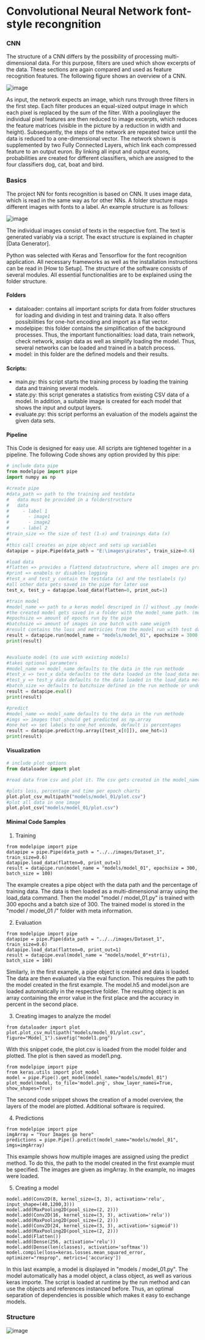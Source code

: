 # Convolutional Neural Network font-style recongnition

### CNN

The structure of a CNN differs by the possibility of processing multi-dimensional data. For this purpose, filters are used which show excerpts of the data. These sections are again compared and used as feature recognition features. The following figure shows an overview of a CNN.

![image](https://ujwlkarn.files.wordpress.com/2016/08/screen-shot-2016-08-07-at-4-59-29-pm.png?w=748?raw=true "Cnn")

As input, the network expects an image, which runs through three filters in the first step. Each filter produces an equal-sized output image in which each pixel is replaced by the sum of the filter. With a poolinglayer the individual pixel features are then reduced to image excerpts, which reduces the feature matrices (visible in the picture by a reduction in width and height). Subsequently, the steps of the network are repeated twice until the data is reduced to a one-dimensional vector. The network shown is supplemented by two Fully Connected Layers, which link each compressed feature to an output euron. By linking all input and output eurons, probabilities are created for different classifiers, which are assigned to the four classifiers dog, cat, boat and bird.

### Basics

The project NN for fonts recognition is based on CNN. It uses image data, which is read in the same way as for other NNs. A folder structure maps different images with fonts to a label. An example structure is as follows:

![image](Images.png?raw=true "Folder Structure")

The individual images consist of texts in the respective font. The text is generated variably via a script. The exact structure is explained in chapter [Data Generator].

Python was selected with Keras and Tensorflow for the font recognition application. All necessary frameworks as well as the installation instructions can be read in [How to Setup].
The structure of the software consists of several modules. All essential functionalities are to be explained using the folder structure.

#### Folders
- dataloader: contains all important scripts for data from folder structures for loading and dividing in test and training data. It also offers possibilities for one-hot encoding and import as a flat vector.
- modelpipe: this folder contains the simplification of the background processes. Thus, the important functionalities: load data, train network, check network, assign data as well as simplify loading the model. Thus, several networks can be loaded and trained in a batch process.
- model: in this folder are the defined models and their results.

#### Scripts:
- main.py: this script starts the training process by loading the training data and training several models.
- state.py: this script generates a statistics from existing CSV data of a model. In addition, a suitable image is created for each model that shows the input and output layers.
- evaluate.py: this script performs an evaluation of the models against the given data sets.

#### Pipeline
This Code is designed for easy use. All scripts are tightened togehter in a pipeline. The following Code shows any option provided by this pipe:

```python
# include data pipe
from modelpipe import pipe
import numpy as np

#create pipe
#data_path => path to the training and testdata
#	data must be provided in a folderstructure
#   data
# 	  - label 1
#		- image1
#		- image2
#     - label 2
#train_size => the size of test (1-x) and trainings data (x)
#
#this call creates an pipe object and sets up variables
datapipe = pipe.Pipe(data_path = "E:\images\pirates", train_size=0.6)

#load data
#flatten => provides a flattend datastructure, where all images are provided in a single array instead of a [h][w][c] #array (width, height, channel)
#print => enabels or disables logging
#test_x and test_y contain the testdata (x) and the testlabels (y)
#all other data gets saved in the pipe for later use
test_x, test_y = datapipe.load_data(flatten=0, print_out=1)

#train model
#model_name => path to a keras model descriped in [] without .py (models/model_01.py gets loaded)
#the created model gets saved in a folder with the model_name path. (models/model_01 folder contains the created data)
#epochsize => amount of epochs run by the pipe
#batchsize => amount of images in one batch with same weigth
#result contains the loss and metricies from the model run with test data.
result = datapipe.run(model_name = "models/model_01", epochsize = 3000, batchsize = 100)
print(result)


#evaluate model (to use with existing models)
#takes optional parameters
#model_name => model_name defaults to the data in the run methode
#test_x => test_x data defaults to the data loaded in the load_data methode
#test_y => test_y data defaults to the data loaded in the load_data methode
#batch_size => defaults to batchsize defined in the run methode or undefined
result = datapipe.eval()
print(result)

#predict
#model_name => model_name defaults to the data in the run methode
#imgs => images that should get predicted as np.array
#one_hot => set labels to one_hot encode, default is percentages
result = datapipe.predict(np.array([test_x[0]]), one_hot=1)
print(result)

```

#### Visualization

```python
# include plot options
from dataloader import plot

#read data from csv and plot it. The csv gets created in the model_name folder and contains the process per epoch data.

#plots loss, percentage and time per epoch charts
plot.plot_csv_multipath("models/model_01/plot.csv")
#plot all data in one image
plot.plot_csv("models/model_01/plot.csv")
```

#### Minimal Code Samples

1) Training
```
from modelpipe import pipe
datapipe = pipe.Pipe(data_path = "../../images/Dataset_1", train_size=0.6)
datapipe.load_data(flatten=0, print_out=1)
result = datapipe.run(model_name = "models/model_01", epochsize = 300, batch_size = 100)
```

The example creates a pipe object with the data path and the percentage of training data. The data is then loaded as a multi-dimensional array using the load_data command. Then the model "model / model_01.py" is trained with 300 epochs and a batch size of 300. The trained model is stored in the "model / model_01 /" folder with meta information.

2) Evaluation
```
from modelpipe import pipe
datapipe = pipe.Pipe(data_path = "../../images/Dataset_1", train_size=0.6)
datapipe.load_data(flatten=0, print_out=1)
result = datapipe.eval(model_name = "models/model_0"+str(i), batch_size = 100)
```

Similarly, in the first example, a pipe object is created and data is loaded. The data are then evaluated via the eval function. This requires the path to the model created in the first example. The model.h5 and model.json are loaded automatically in the respective folder. The resulting object is an array containing the error value in the first place and the accuracy in percent in the second place.

3) Creating images to analyze the model
```
from dataloader import plot
plot.plot_csv_multipath("models/model_01/plot.csv", figure="Model_1").savefig("model1.png")
```
With this snippet code, the plot.csv is loaded from the model folder and plotted. The plot is then saved as model1.png.

```
from modelpipe import pipe
from keras.utils import plot_model
model = pipe.Pipe().get_model(model_name="models/model_01")
plot_model(model, to_file='model.png', show_layer_names=True, show_shapes=True)
```
The second code snippet shows the creation of a model overview, the layers of the model are plotted. Additional software is required.

4) Predictions
```
from modelpipe import pipe
imgArray = "Your Images go here"
predictions = pipe.Pipe().predict(model_name="models/model_01", imgs=imgArray)
```
This example shows how multiple images are assigned using the predict method. To do this, the path to the model created in the first example must be specified. The images are given as imgArray. In the example, no images were loaded.

5) Creating a model
```
model.add(Conv2D(8, kernel_size=(3, 3), activation='relu', input_shape=(40,1200,3)))
model.add(MaxPooling2D(pool_size=(2, 2)))
model.add(Conv2D(16, kernel_size=(3, 3), activation='relu'))
model.add(MaxPooling2D(pool_size=(2, 2)))
model.add(Conv2D(24, kernel_size=(3, 3), activation='sigmoid'))
model.add(MaxPooling2D(pool_size=(2, 2)))
model.add(Flatten())
model.add(Dense(256, activation='relu'))
model.add(Dense(len(classes), activation='softmax'))
model.compile(loss=keras.losses.mean_squared_error, optimizer="rmsprop", metrics=['accuracy'])
```
In this last example, a model is displayed in "models / model_01.py". The model automatically has a model object, a class object, as well as various keras importe. The script is loaded at runtime by the run method and can use the objects and references instanced before. Thus, an optimal separation of dependencies is possible which makes it easy to exchange models.

### Structure

![image](Structure.png?raw=true "Project Structure")
